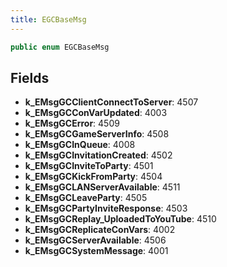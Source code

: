 ```yaml
---
title: EGCBaseMsg
---
```


```csharp
public enum EGCBaseMsg
```

## Fields

- **k_EMsgGCClientConnectToServer**: 4507
- **k_EMsgGCConVarUpdated**: 4003
- **k_EMsgGCError**: 4509
- **k_EMsgGCGameServerInfo**: 4508
- **k_EMsgGCInQueue**: 4008
- **k_EMsgGCInvitationCreated**: 4502
- **k_EMsgGCInviteToParty**: 4501
- **k_EMsgGCKickFromParty**: 4504
- **k_EMsgGCLANServerAvailable**: 4511
- **k_EMsgGCLeaveParty**: 4505
- **k_EMsgGCPartyInviteResponse**: 4503
- **k_EMsgGCReplay_UploadedToYouTube**: 4510
- **k_EMsgGCReplicateConVars**: 4002
- **k_EMsgGCServerAvailable**: 4506
- **k_EMsgGCSystemMessage**: 4001


